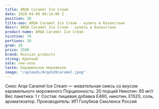 ```yaml
---
title: ARQA Caramel Ice Cream
date: 2020-04-09 06:14:00 Z
position: 38
title-seo: ARQA Caramel Ice Cream - купить в Казахстане
descr: ARQA Caramel Ice Cream - купить в Казахстане
product-name: ARQA Caramel Ice Cream
nicotine: 70
portions: 20
gram: 20
price: 2500
brand: Russian products
strong: Крепкий
sale: new-snus
taste: Карамельное мороженое
image: "/uploads/Arqa%20caramel.jpeg"
---
```


Снюс Arqa Caramel Ice Cream — жевательная смесь со вкусом карамельного мороженого Порционность: 20 порций Никотин: 65 мг/г Вес пакетика: 1 г Состав: пищевая добавка E460, никотин, E1520, соль, ароматизатор. Производитель: ИП Голубков Смоленск Россия